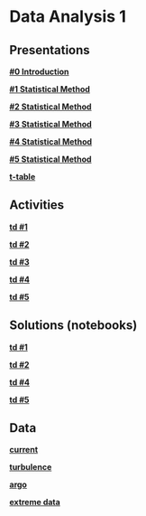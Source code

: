 

#  Data Analysis 1

##  Presentations


**[#0 Introduction ][p1]**  

  [p1]: intro.pdf


**[#1 Statistical Method ][p2]**  

  [p2]: cours1.pdf


**[#2 Statistical Method ][p3]**  

  [p3]: cours2.pdf

**[#3 Statistical Method ][p4]**  

  [p4]: cours3.pdf
  
  

**[#4 Statistical Method ][p5]**  

  [p5]: cours4.pdf
  
**[#5 Statistical Method ][p6]**  

  [p6]: cours5.pdf
  
  
  
**[t-table ][p9]**  

  [p9]:  t-table.pdf  
  
##  Activities

**[td #1 ][p10]**  

  [p10]: td1.pdf
  
**[td #2 ][p11]**  

  [p11]: td2.pdf
 
**[td #3 ][p12]**  

  [p12]: td3_argo.pdf
   
**[td #4 ][p13]**  

  [p13]: td4_bootstrap.pdf
    
**[td #5 ][p14]**  

  [p14]: td5_extreme.pdf
  
  
  
##  Solutions (notebooks)

**[td #1 ][p15]**  

  [p15]: td1.ipynb

**[td #2 ][p16]**  

  [p16]: td2.ipynb

**[td #4 ][p18]**  

  [p18]: td4.ipynb
  

**[td #5 ][p19]**  

  [p19]: td5.ipynb
  

##  Data

**[current ][p20]**  

  [p20]: current.mat

**[turbulence ][p21]**  

  [p21]: turbulence2D_with_boundaries.mat
  
**[argo ][p22]**  

  [p22]:  argo_subdataset.mat
  
**[extreme data ][p23]**  

  [p23]:  extreme_data.mat